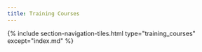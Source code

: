 ```yaml
---
title: Training Courses
---
```



{% include section-navigation-tiles.html type="training_courses" except="index.md" %}

<!--
<br>
<br>

# Upcoming


{% include section-navigation-tiles-simple.html type="training_courses" except="index.md" %}

-->
